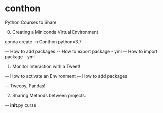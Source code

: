 # conthon
Python Courses to Share



00. Creating a Miniconda Virtual Environment

conda create -n Conthon python=3.7

-- How to add packages
-- How to export package - yml
-- How to import package - yml

01. Monitor Interaction with a Tweet!

-- How to activate an Environment
-- How to add packages

-- Tweepy, Pandas!

02. Sharing Methods between projects.

-- __init__.py curse







